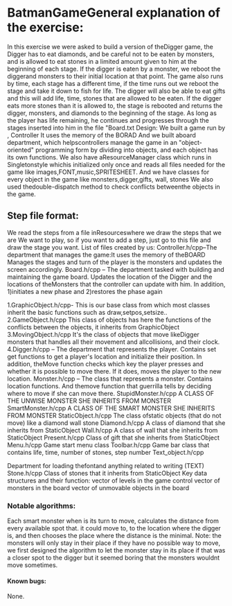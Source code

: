 # BatmanGameGeneral explanation of the exercise:
In this exercise we were asked to build a version of theDigger game, the Digger has to eat diamonds, and be careful not to be eaten by monsters, and is allowed to eat stones in a limited amount given to him at the beginning of each stage. If the digger is eaten by a monster, we reboot the diggerand monsters to their initial location at that point.
The game also runs by time, each stage has a different time, if the time runs out we reboot the stage and take it down to fish for life. 
The digger will also be able to eat gifts and this will add life, time, stones that are allowed to be eaten.
If the digger eats more stones than it is allowed to, the stage is rebooted and returns the digger, monsters, and diamonds to the beginning of the stage.
As long as the player has life remaining, he continues and progresses through the stages inserted into him in the file "Board.txt
Design:
We built a game run by , Controller It uses the memory of the BORAD
And we built aboard department, which helpscontrollers manage the game in an "object-oriented" programming form by dividing into objects, and each object has its own functions.
We also have aResourceManager class which runs in Singletonstyle whichis initialized only once and reads all files needed for the game like images,FONT,music,SPRITESHEET.
And we have classes for every object in the game like monsters,digger,gifts, wall, stones
We also used thedouble-dispatch method to check conflicts betweenthe objects in the game.

## Step file format:
We read the steps from a file inResourceswhere we draw the steps that we are
We want to play, so if you want to add a step, just go to this file and draw the stage you want.
List of files created by us:
Controller.h/cpp–The department that manages the game:It uses the memory of theBOARD
Manages the stages and turn of the player is the monsters and updates the screen accordingly.
Board.h/cpp – The department tasked with building and maintaining the game board.
Updates the location of the Digger and the locations of theMonsters that the controller can update with him.
In addition, 1)initiates a new phase and 2)restores the phase again

1.GraphicObject.h/cpp-
This is our base class from which most classes inherit the basic functions such as draw,setpos,setsize..
2.GameObject.h/cpp
This class of objects has here the functions of the conflicts between the objects, it inherits from GraphicObject
3.MovingObject.h/cpp
It's the class of objects that move likeDigger monsters that handles all their movement and allcollisions, and their clock.
4.Digger.h/cpp – The department that represents the player.
Contains set get functions to get a player's location and initialize their position.
In addition, theMove function checks which key the player presses and whether it is possible to move there.
If it does, moves the player to the new location.
Monster.h/cpp – The class that represents a monster.
Contains location functions. And themove function that guerrilla tells by deciding where to move if she can move there.
StupidMonster.h/cpp
A CLASS OF THE UNWISE MONSTER SHE INHERITS FROM MONSTER
SmartMonster.h/cpp
A CLASS OF THE SMART MONSTER SHE INHERITS FROM MONSTER
StaticObject.h/cpp
The class ofstatic objects (that do not move) like a diamond wall stone
Diamond.h/cpp
A class of diamond that she inherits from StaticObject
Wall.h/cpp
A class of wall that she inherits from StaticObject
Present.h/cpp
Class of gift that she inherits from StaticObject
Menu.h/cpp
Game start menu class 
Toolbar.h/cpp
Game bar class that contains life, time, number of stones, step number
Text_object.h/cpp

Department for loading thefontand anything related to writing (TEXT)
Stone.h/cpp
Class of stones that it inherits from StaticObject
Key data structures and their function:
vector of levels in the game control
vector of monsters in the board
vector of unmovable objects in the board

### Notable algorithms:
Each smart monster when is its turn to move, calculates the distance from every available spot that.
 it could move to, to the location where the digger is, and then chooses the place where the distance is the minimal.
 Note: the monsters will only stay in their place if they have no possible way to move, we first designed
 the algorithm to let the monster stay in its place if that was a closer spot to the digger but it seemed
 boring that the monsters wouldnt move sometimes.

#### Known bugs:
None.
